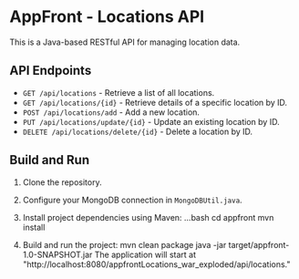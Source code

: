# AppFront - Locations API

This is a Java-based RESTful API for managing location data.

## API Endpoints

- `GET /api/locations` - Retrieve a list of all locations.
- `GET /api/locations/{id}` - Retrieve details of a specific location by ID.
- `POST /api/locations/add` - Add a new location.
- `PUT /api/locations/update/{id}` - Update an existing location by ID.
- `DELETE /api/locations/delete/{id}` - Delete a location by ID.

## Build and Run

1. Clone the repository.
2. Configure your MongoDB connection in `MongoDBUtil.java`.
3. Install project dependencies using Maven:
   ...bash
   cd appfront
   mvn install

4. Build and run the project:
   mvn clean package
   java -jar target/appfront-1.0-SNAPSHOT.jar
   The application will start at "http://localhost:8080/appfrontLocations_war_exploded/api/locations."


